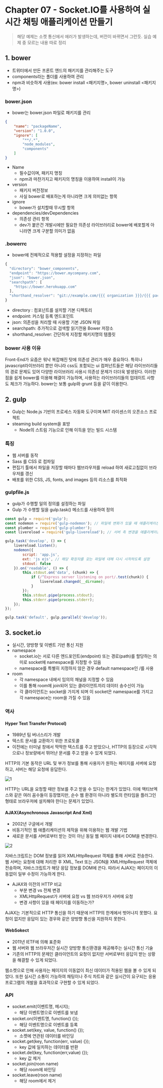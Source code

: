 # Chapter 07 - Socket.IO를 사용하여 실시간 채팅 애플리케이션 만들기

> 해당 예제는 소켓 통신에서 에러가 발생하는데, 버전이 바뀌면서 그런듯. 실습 예제 중 모르는 내용 따로 정리

## 1. bower

- 트위터에서 만든 프론트 엔드의 패키지를 관리해주는 도구
- components라는 폴더를 사용하여 관리
- npm과 비슷하게 사용(ex: bower install <패키지명>, bower uninstall <패키지명>)

### bower.json

- bower는 bower.json 파일로 패키지를 관리

```JSON
{
    "name": "packageName",
    "version": "1.0.0",
    "ignore": [
        "**/.*",
        "node_modules",
        "components"
    ]
}
```

- Name
  - 필수값이며, 패키지 명칭
  - npm과 마찬가지고 패키지의 명칭을 이용하여 install이 가능
- version
  - 패키지 버전정보
  - 사실 bower로 배포하는게 아니라면 크게 의미없는 항목
- ignore
  - bower가 설치할때 무시할 항목
- dependencies/devDependencies
  - 의존성 관리 항목
  - dev가 붙은건 개발시에만 필요한 의존성 라이브러리로 bower에 배포할게 아니라면 크게 구분할 의미가 없음

### .bowerrc

- bower에 전체적으로 적용할 설정을 지정하는 파일

```javascript
{
  "directory": "bower_components",
  "endpoint": "https://bower.mycompany.com",
  "json": "bower.json",
  "searchpath": [
    "https://bower.herokuapp.com"
  ],
  "shorthand_resolver": "git://example.com/{{{ organization }}}/{{{ package }}}.git"
}
```

- directory : 컴포넌트를 설치할 기본 디렉토리
- endpoint: 커스텀 등록 엔드포인트
- json: 의존성을 처리할 때 사용할 기본 JSON 파일
- searchpath: 추가적으로 검색할 읽기전용 Bower 저장소
- shorthand_resolver: 간단하게 지정할 패키지명의 템플릿

### bower 사용 이유

<p>
    Front-End가 요즘은 워낙 복잡해진 탓에 의존성 관리가 매우 중요하다. 특히나 javascript라이브러리 뿐만 아니라 css도 포함되는 ui 컴퍼넌트들은 해당 라이브러리들의 경로 문제도 있어 다양한 라이브러리 사용시 의존성 문제가 더더욱 발생된다. 이러한 점을 쉽게 bower를 이용해 해결이 가능하며, 사용하는 라이브러리들의 업데이트 사항도 체크가 가능하다. bower는 보통 gulp와 grunt 등을 같이 이용한다.
</p>

## 2. gulp

- Gulp는 Node.js 기반의 프로세스 자동화 도구이며 MIT 라이센스의 오픈소스 프로젝트
- steaming build system을 표방
  - Node의 스트림 기능으로 인해 이득을 얻는 빌드 시스템

### 특징

- 웹 서버를 동작
- Sass 를 CSS 로 컴파일
- 편집기 툴에서 파일을 저장할 때마다 웹브라우저를 reload 하여 새로고침없이 브라우저를 갱신
- 배포를 위한 CSS, JS, fonts, and images 등의 리소스를 최적화

### gulpfile.js

- gulp가 수행할 일의 정의를 설정하는 파일
- Gulp 가 수행할 일을 gulp.task() 메소드를 사용하여 정의

```javascript
const gulp = require('gulp');
const nodemon = require('gulp-nodemon'); // 파일에 변화가 있을 때 애플리케이션을 리로드
const plumber = require('gulp-plumber');
const livereload = require('gulp-livereload'); // 서버 측 변경을 애플리케이션과 동기화해주는 브라우저 플러그인

gulp.task('develop', () => {
    livereload.listen();
    nodemon({
        script: 'app.js',
        ext: 'js ejs', // 해당 확장자를 갖는 파일에 대해 다시 시작하도록 설정
        stdout: false
    }).on('readable', () => {
        this.stdout.on('data', (chunk) => {
            if (/^Express server listening on port/.test(chunk)) {
                livereload.changed(__dirname);
            }
        });
        this.stdout.pipe(process.stdout);
        this.stderr.pipe(process.stderr);
    });
});

gulp.task('default', gulp.parallel('develop'));
```

## 3. socket.io

- 실시간, 양방향 및 이벤트 기반 통신 지원
- namespace
  - socket.io는 서로 다른 엔드포인트(endpoint) 또는 경로(path)를 할당하는 의미로 socket에 namespace를 지정할 수 있음
  - namespace를 특별히 지정하지 않은 경우 default namespace인 /를 사용
- room
  - 각 namespace 내에서 임의의 채널을 지정할 수 있음
  - 이를 통해 room에 join되어 있는 클라이언트끼리 데이터 송수신이 가능
  - 각 클라이언트는 socket을 가지게 되며 이 socket은 namespace를 가지고 각 namespace는 room을 가질 수 있음

### 역사

#### Hyper Text Transfer Protocol)

- 1989년 팀 버너스리가 개발
- 텍스트 문서를 교환하기 위한 프로토콜
- 이전에는 터미널 창에서 딱딱한 텍스트를 주고 받았으나, HTTP의 등장으로 시각적으로나 정보량에서 뛰어난 문서를 주고 받을 수 있게 되었다.

<p>
    HTTP의 기본 동작은 URL 및 부가 정보를 통해 사용자가 원하는 페이지를 서버에 요청하고, 서버는 해당 요청에 응답한다.
</p>

![1](https://user-images.githubusercontent.com/38815618/92605714-00a1dc00-f2ed-11ea-9f85-95d1370ad983.PNG)

<p>
    HTTP는 URL을 요청할 때만 정보를 주고 받을 수 있다는 한계가 있었다. 이에 액티브엑스와 같은 여러 꼼수들이 등장했지만, 순수 웹 환경이 아니라 별도의 런타임을 플러그인 형태로 브라우저에 설치해야 한다는 문제가 있었다.
</p>

#### AJAX(Asynchronous Javascript And Xml)

- 2002년 구글에서 개발
- 비동기적인 웹 애플리케이션의 제작을 위해 이용하는 웹 개발 기법
- 새로운 문서를 서버로부터 받는 것이 아닌 동일 웹 페이지 내에서 DOM을 변경한다.

![2](https://user-images.githubusercontent.com/38815618/92605715-01d30900-f2ed-11ea-9c70-7b23770d2990.PNG)

<p>
    자바스크립트는 DOM 정보를 읽어 XMLHttpRequest 객체를 통해 서버로 전송한다. 웹 서버는 요청에 대해 처리한 후 XML, Text 또는 JSON을 XMLHttpRequest 객체에 전송하며, 자바스크립트가 해당 응답 정보를 DOM에 쓴다. 따라서 AJAX는 페이지의 이동없이 일부 수정이 가능하게 한다.
</p>

- AJAX와 이전의 HTTP 비교
  - 부분 변경 vs 전체 변경
  - XMLHttpRequest가 서버에 요청 vs 웹 브라우저가 서버에 요청
  - 변경 사항이 있을 때 페이지를 이동하는가?

<p>
    AJAX는 기본적으로 HTTP 통신을 하기 때문에 HTTP의 한계에서 벗어나지 못했다. 요청이 없지만 응답이 있는 경우와 같은 양방향 통신을 지원하지 못한다.
</p>

#### WebSokect

- 2011년 IETF에 의해 표준화
- 웹 서버와 웹 브라우저간 실시간 양방향 통신환경을 제공해주는 실시간 통신 기술
- 기존의 HTTP의 문제인 클라이언트의 요청이 없지만 서버로부터 응답이 받는 상황을 해결할 수 있게 되었다.

<p>
    웹소켓으로 인해 사용자는 페이지의 이동없이 최신 데이터가 적용된 웹을 볼 수 있게 되었다. 또한 실시간 소통이 가능하여 채팅이나 주식 차트와 같은 실시간이 요구되는 응용 프로그램의 개발을 효과적으로 구현할 수 있게 되었다.
</p>

### API

- socket.emit(이벤트명, 메시지);
  - 해당 이벤트명으로 이벤트를 보냄
- socket.on(이벤트명, function() {});
  - 해당 이벤트명으로 이벤트를 등록
- socket.set(key, value, function() {});
  - 소켓에 연관된 데이터를 바인딩
- socket.get(key, function(err, value) {});
  - key 값에 일치하는 데이터를 반환
- socket.del(key, function(err,value) {});
  - key 값 제거
- socket.join(roon name)
  - 해당 room에 바인딩
- socket.leave(roon name)
  - 해당 room에서 제거
